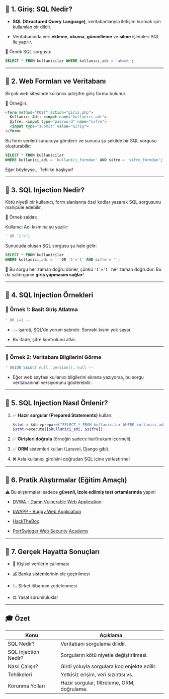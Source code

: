 ## 🔹 1. Giriş: SQL Nedir?

- **SQL (Structured Query Language)**, veritabanlarıyla iletişim kurmak için kullanılan bir dildir.
    
- Veritabanında veri **ekleme**, **okuma**, **güncelleme** ve **silme** işlemleri SQL ile yapılır.
    

📌 Örnek SQL sorgusu:

```sql
SELECT * FROM kullanicilar WHERE kullanici_adi = 'ahmet';
```

---

## 🔹 2. Web Formları ve Veritabanı

Birçok web sitesinde kullanıcı adı/şifre giriş formu bulunur.

📌 Örneğin:

```html
<form method="POST" action="giris.php">
  Kullanıcı Adı: <input name="kullanici_adi">
  Şifre: <input type="password" name="sifre">
  <input type="submit" value="Giriş">
</form>
```

Bu form verileri sunucuya gönderir ve sunucu şu şekilde bir SQL sorgusu oluşturabilir:

```sql
SELECT * FROM kullanicilar 
WHERE kullanici_adi = 'kullanici_formdan' AND sifre = 'sifre_formdan';
```

Eğer böyleyse... Tehlike başlıyor!

---

## 🔹 3. SQL Injection Nedir?

Kötü niyetli bir kullanıcı, form alanlarına özel kodlar yazarak SQL sorgusunu manipüle edebilir.

📌 Örnek saldırı:

Kullanıcı Adı kısmına şu yazılır:

```sql
' OR '1'='1
```

Sunucuda oluşan SQL sorgusu şu hale gelir:

```sql
SELECT * FROM kullanicilar 
WHERE kullanici_adi = '' OR '1'='1' AND sifre = '';
```

🧨 Bu sorgu her zaman doğru döner, çünkü `'1'='1'` her zaman doğrudur. Bu da saldırganın **giriş yapmasını sağlar**!

---

## 🔹 4. SQL Injection Örnekleri

### 📌 Örnek 1: Basit Giriş Atlatma

```sql
' OR 1=1 --
```

- `--` işareti, SQL'de yorum satırıdır. Sonraki kısmı yok sayar.
    
- Bu ifade, şifre kontrolünü atlar.
    

---

### 📌 Örnek 2: Veritabanı Bilgilerini Görme

```sql
' UNION SELECT null, version(), null --
```

- Eğer web sayfası kullanıcı bilgilerini ekrana yazıyorsa, bu sorgu veritabanının versiyonunu gösterebilir.
    

---

## 🔹 5. SQL Injection Nasıl Önlenir?

1. ✅ **Hazır sorgular (Prepared Statements)** kullan:
    
    ```php
    $stmt = $db->prepare("SELECT * FROM kullanicilar WHERE kullanici_adi = ? AND sifre = ?");
    $stmt->execute([$kullanici_adi, $sifre]);
    ```
    
2. ✅ **Girişleri doğrula** (örneğin sadece harf/rakam içermeli).
    
3. ✅ **ORM** sistemleri kullan (Laravel, Django gibi).
    
4. ❌ Asla kullanıcı girdisini doğrudan SQL içine yerleştirme!
    

---

## 🔹 6. Pratik Alıştırmalar (Eğitim Amaçlı)

⚠️ Bu alıştırmaları sadece **güvenli, izole edilmiş test ortamlarında** yapın!

- [DVWA - Damn Vulnerable Web Application](https://dvwa.co.uk/)
    
- [bWAPP - Buggy Web Application](http://www.itsecgames.com/)
    
- [HackTheBox](https://www.hackthebox.com/)
    
- [PortSwigger Web Security Academy](https://portswigger.net/web-security/sql-injection)
    

---

## 🔹 7. Gerçek Hayatta Sonuçları

- 🔐 Kişisel verilerin çalınması
    
- 💰 Banka sistemlerinin ele geçirilmesi
    
- 📉 Şirket itibarının zedelenmesi
    
- ⚖️ Yasal sorumluluklar
    

---

## 🎓 Özet

|Konu|Açıklama|
|---|---|
|SQL Nedir?|Veritabanı sorgulama dilidir.|
|SQL Injection Nedir?|Sorguların kötü niyetle değiştirilmesi.|
|Nasıl Çalışır?|Girdi yoluyla sorgulara kod enjekte edilir.|
|Tehlikeleri|Yetkisiz erişim, veri sızıntısı vs.|
|Korunma Yolları|Hazır sorgular, filtreleme, ORM, doğrulama.|
